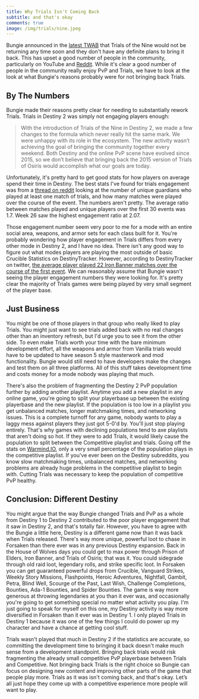 ```yaml
---
title: Why Trials Isn't Coming Back
subtitle: and that's okay
comments: true 
image: /img/trials/nine.jpeg
---
```


   Bungie announced in the [latest TWAB](https://www.bungie.net/en/Explore/Detail/News/47630) that Trials of the Nine would not be returning any time soon and they don't have any definite plans to bring it back. This has upset a good number of people in the community, particularly on YouTube and [Reddit](https://www.reddit.com/r/DestinyTheGame/comments/aqqgrq/bungie_i_cant_defend_you_anymore_youre_doing_this/?sort=controversial). While it's clear a good number of people in the community really enjoy PvP and Trials, we have to look at the look at what Bungie's reasons probably were for not bringing back Trials. 
   
## By The Numbers

Bungie made their reasons pretty clear for needing to substantially rework Trials. Trials in Destiny 2 was simply not engaging players enough: 

> With the introduction of Trials of the Nine in Destiny 2, we made a few changes to the formula which never really hit the same mark. We were unhappy with its role in the ecosystem. The new activity wasn’t achieving the goal of bringing the community together every weekend. Both Destiny and the online PvP scene have evolved since 2015, so we don’t believe that bringing back the 2015 version of Trials of Osiris would accomplish what our goals are today.

  Unfortunately, it's pretty hard to get good stats for how players on average spend their time in Destiny. The best stats I've found for trials engagement was from a [thread on reddit](https://www.reddit.com/r/DestinyTheGame/comments/8f57kb/trials_player_statistics_matchesguardians_per/) looking at the number of unique guardians who played at least one match of trials, and how many matches were played over the course of the event. The numbers aren't pretty. The average ratio between matches played and unique players over the first 30 events was 1.7. Week 26 saw the highest engagement ratio at 2.07. 

  Those engagement number seem very poor to me for a mode with an entire social area, weapons, and armor sets for each class built for it. You're probably wondering how player engagement in Trials differs from every other mode in Destiny 2, and I have no idea. There isn't any good way to figure out what modes players are playing the most outside of basic Crucible Statistics on DestinyTracker. However, according to DestinyTracker on twitter, [the average player played 22 Iron Banner matches over the course of the first event](https://twitter.com/destinytrack/status/919378757743468544?lang=en). We can reasonably assume that Bungie wasn't seeing the player engagement numbers they were looking for. It's pretty clear the majority of Trials games were being played by very small segment of the player  base. 

## Just Business

  You might be one of those players in that group who really liked to play Trials. You might just want to see trials added back with no real changes other than an inventory refresh, but I'd urge you to see it from the other side. To even make Trials worth your time with the bare minimum development effort, all the weapons and armor from Vanilla trials would have to be updated to have season 5 style masterwork and mod functionality. Bungie would still need to have developers make the changes and test them on all three platforms. All of this stuff takes development time and costs money for a mode nobody was playing that much.

  There's also the problem of fragmenting the Destiny 2 PvP population further by adding another playlist. Anytime you add a new playlist in any online game, you're going to split your playerbase up between the existing playerbase and the new playlist. If the population is too low in a playlist you get unbalanced matches, longer matchmaking times, and networking issues. This is a complete turnoff for any game, nobody wants to play a laggy mess against players they just got 5-0'd by. You'll just stop playing entirely. That's why games with declining populations tend to axe playlists that aren't doing so hot. If they were to add Trials, it would likely cause the population to split between the Competitive playlist and trials. Going off the stats on [Warmind.IO](https://warmind.io/activity), only a very small percentage of the population plays in the competitive playlist. If you've ever been on the Destiny subreddits, you know slow matchmaking times, unbalanced matches, and networking problems are already huge problems in the competitive playlist to begin with. Cutting Trials was necessary to keep the population of competitive PvP healthy.

## Conclusion: Different Destiny 

You might argue that the way Bungie changed Trials and PvP as a whole from Destiny 1 to Destiny 2 contributed to the poor player engagement that it saw in Destiny 2, and that's totally fair. However, you have to agree with the Bungie a little here, Destiny is a different game now than it was back when Trials released. There's way more unique, powerful loot to chase in Forsaken than there ever was in any previous Destiny expansion. Back in the House of Wolves days you could get to max power through Prison of Elders, Iron Banner, and Trials of Osiris; that was it. You could sidegrade through old raid loot, legendary rolls, and strike specific loot. In Forsaken you can get guaranteed powerful drops from Crucible, Vanguard Strikes, Weekly Story Missions, Flashpoints, Heroic Adventures, Nightfall, Gambit, Petra, Blind Well, Scourge of the Past, Last Wish, Challenge Completions, Bounties, Ada-1 Bounties, and Spider Bounties. The game is way more generous at throwing legendaries at you than it ever was, and occasionally you're going to get something special no matter what activity you play. I'm just going to speak for myself on this one, my Destiny activity is way more diversified in Forsaken than it ever was in Destiny 1. I only played Trials in Destiny 1 because it was one of the few things I could do power up my character and have a chance at getting cool stuff.

Trials wasn't played that much in Destiny 2 if the statistics are accurate, so committing the development time to bringing it back doesn't make much sense from a development standpoint. Bringing back trials would risk fragmenting the already small competitive PvP playerbase between Trials and Competitive. Not bringing back Trials is the right choice so Bungie can focus on designing new content and improving other parts of the game that people play more. Trials as it was isn't coming back, and that's okay. Let’s all just hope they come up with a competitive experience more people will want to play. 



